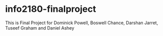 # info2180-finalproject

This is Final Project for Dominick Powell, Boswell Chance, Darshan Jarret, Tuseef Graham and Daniel Ashey
